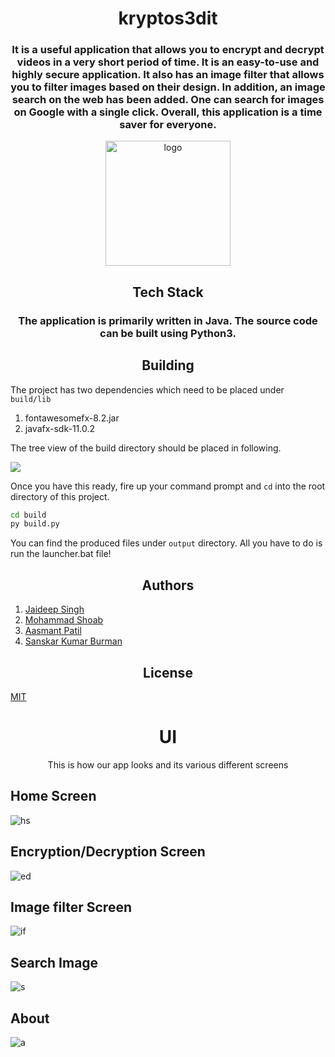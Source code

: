 <div align="center">
  
#  kryptos3dit

### It is a useful application that allows you to encrypt and decrypt videos in a very short period of time. It is an easy-to-use and highly secure application. It also has an image filter that allows you to filter images based on their design. In addition, an image search on the web has been added. One can search for images on Google with a single click. Overall, this application is a time saver for everyone.

<img src="https://user-images.githubusercontent.com/79747022/146983238-991e9377-5b0a-4dad-a6af-99f2b300c566.png" alt="logo" width="200"/>

## Tech Stack

### The application is primarily written in Java. The source code can be built using Python3.
  
</div>

<h2 align="center"> Building</h2>

The project has two dependencies which need to be placed under `build/lib`

1. fontawesomefx-8.2.jar 
2. javafx-sdk-11.0.2

The tree view of the build directory should be placed in following. 

<img src="https://user-images.githubusercontent.com/79747022/146982567-18f93f2b-60d6-4981-83d6-6b23a7abb670.png">


Once you have this ready, fire up your command prompt and `cd` into the root directory of this project. 

```cmd
cd build
py build.py
```

You can find the produced files under `output` directory. All you have to do is run the launcher.bat file! 

<h2 align="center"> Authors </h2>

1. [Jaideep Singh](https://github.com/Jaideep25-tech) 
2. [Mohammad Shoab](https://github.com/Mohammad-Shoab) 
3. [Aasmant Patil](https://github.com/Aasmant) 
4. [Sanskar Kumar Burman](https://github.com/sanskaros)


<h2 align="center"> License </h2>

[MIT](./LICENSE.md)
  
<div align="center">
  
# UI

This is how our app looks and its various different screens</div>

## Home Screen

![hs](https://user-images.githubusercontent.com/79747022/146987058-b07b5116-ec8e-4b9d-9909-d5a150b9b603.jpeg)

## Encryption/Decryption Screen

![ed](https://user-images.githubusercontent.com/79747022/146987130-3d29704d-7d7a-4c3d-8c20-3917403672b4.jpeg)

## Image filter Screen

![if](https://user-images.githubusercontent.com/79747022/146987193-d64199c8-41f4-4135-958f-107d7c045e5e.jpeg)

## Search Image

![s](https://user-images.githubusercontent.com/79747022/146987241-4cedf18d-8078-4733-9fd6-706eaf37e035.jpeg)

## About

![a](https://user-images.githubusercontent.com/79747022/146987638-7a61bfb5-73c0-4c56-a973-e014266587f0.jpeg)
